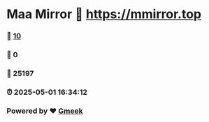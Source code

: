 # Maa Mirror :link: https://mmirror.top 
### :page_facing_up: [10](https://mmirror.top/tag.html) 
### :speech_balloon: 0 
### :hibiscus: 25197 
### :alarm_clock: 2025-05-01 16:34:12 
### Powered by :heart: [Gmeek](https://github.com/Meekdai/Gmeek)
